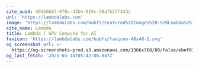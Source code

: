```yaml
---
site_uuid: d91b6b63-9f8c-43b4-924c-39afb27f243c
url: 'https://lambdalabs.com'
image: 'https://lambdalabs.com/hubfs/Featured%20Images%20-%20Lambda%20logo.png'
site_name: Lambda
title: Lambda | GPU Compute for AI
favicon: 'https://lambdalabs.com/hubfs/favicon-48x48-1.svg'
og_screenshot_url: >-
  https://og-screenshots-prod.s3.amazonaws.com/1366x768/80/false/ebef014c9928808828596d87f652c994fd31efa962330533bcd3b16f23cdfdf4.jpeg
og_last_fetch: '2025-03-14T05:42:06.847Z'
---
```


